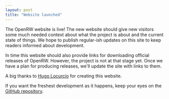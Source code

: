 ```yaml
---
layout: post
title: "Website launched"
---
```


The OpenRW website is live! The new website should give new visitors some much
needed context about what the project is about and the current state of things.
We hope to publish regular-ish updates on this site to keep readers informed
about development.

In time this website should also provide links for downloading official releases
of OpenRW. However, the project is not at that stage yet. Once we have a plan
for producing releases, we'll update the site with links to them.

A big thanks to [Hugo Locurcio](https://hugo.pro/) for creating this website.

If you want the freshest development as it happens, keep your eyes on the [GitHub repository](https://github.com/rwengine/openrw).
